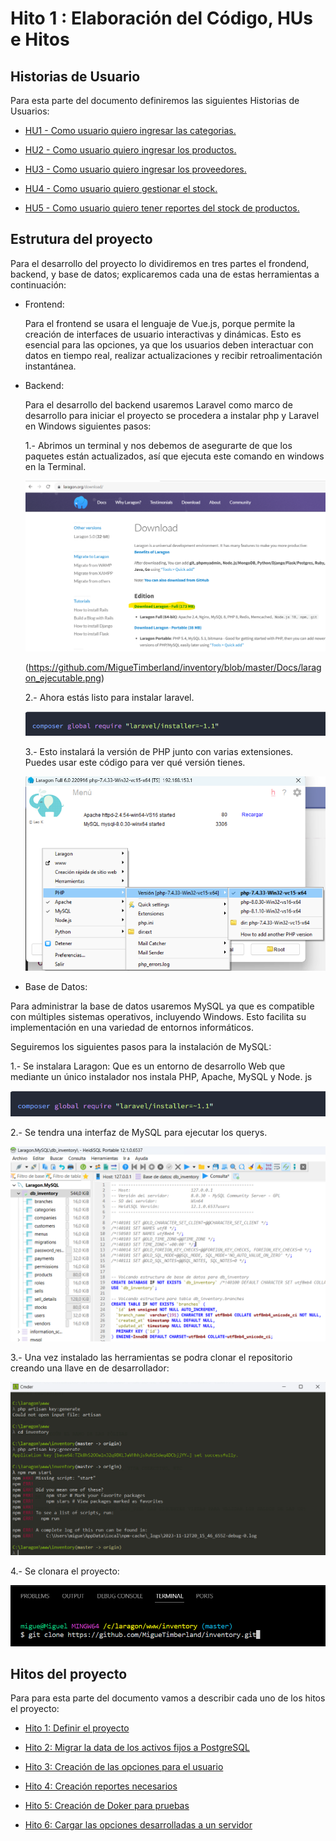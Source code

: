 # Hito 1 : Elaboración del Código, HUs e Hitos


## Historias de Usuario

Para esta parte del documento definiremos las siguientes Historias de Usuarios:

- [HU1 - Como usuario quiero ingresar las categorias.](https://github.com/MigueTimberland/inventory/issues/1)

- [HU2 - Como usuario quiero ingresar los productos.](https://github.com/MigueTimberland/inventory/issues/2)

- [HU3 - Como usuario quiero ingresar los proveedores.](https://github.com/MigueTimberland/inventory/issues/3)

- [HU4 - Como usuario quiero gestionar el stock.](https://github.com/MigueTimberland/inventory/issues/4)

- [HU5 - Como usuario quiero tener reportes del stock de productos.](https://github.com/MigueTimberland/inventory/issues/5)
 

## Estrutura del proyecto

Para el desarrollo del proyecto lo dividiremos en tres partes el frondend, backend, y base de datos; explicaremos cada una de estas herramientas a continuación:

 - Frontend: 
   
   Para el frontend se usara el lenguaje de Vue.js, porque permite la creación de interfaces de usuario interactivas y dinámicas. Esto es esencial para las opciones, ya que los usuarios deben interactuar con datos en tiempo real, realizar actualizaciones y recibir retroalimentación instantánea.
      
  
 - Backend:
 
   Para el desarrollo del backend usaremos Laravel como marco de desarrollo para iniciar el proyecto se procedera a instalar php y Laravel en Windows siguientes pasos:
   
   1.- Abrimos un terminal y nos debemos de asegurarte de que los paquetes están actualizados, así que ejecuta este comando en windows en la Terminal. 
   
   ![Laragon](https://github.com/MigueTimberland/inventory/blob/master/Docs/laragon.png)

   (https://github.com/MigueTimberland/inventory/blob/master/Docs/laragon_ejecutable.png)
   
   2.- Ahora estás listo para instalar laravel. 
   
   ![Laravel](https://github.com/MigueTimberland/inventory/blob/master/Docs/laravel.png)
  
   3.- Esto instalará la versión de PHP junto con varias extensiones. Puedes usar este código para ver qué versión tienes.
   
   ![PHP](https://github.com/MigueTimberland/inventory/blob/master/Docs/php.png)
   
 - Base de Datos:
 
  Para administrar la base de datos usaremos MySQL ya que es compatible con múltiples sistemas operativos, incluyendo Windows. Esto facilita su implementación en una variedad de entornos informáticos.
 
 Seguiremos los siguientes pasos para la instalación de MySQL:
 
  1.- Se instalara Laragon:
  Que es un entorno de desarrollo Web que mediante un único instalador nos instala PHP, Apache, MySQL y Node. js
 
  ![laragon](https://github.com/MigueTimberland/inventory/blob/master/Docs/laravel.png)
 
  2.- Se tendra una interfaz de MySQL para ejecutar los querys.
 
  ![Admin](https://github.com/MigueTimberland/inventory/blob/master/Docs/AdminMySql.png)
  
  3.- Una vez instalado las herramientas se podra clonar el repositorio creando una llave en de desarrollador:
  
  ![Key](https://github.com/MigueTimberland/inventory/blob/master/Docs/llave.png)

  4.- Se clonara el proyecto:
  
  ![Key](https://github.com/MigueTimberland/inventory/blob/master/Docs/clone.png)
  

## Hitos del proyecto

Para para esta parte del documento vamos a describir cada uno de los hitos el proyecto:

- [Hito 1: Definir el proyecto](https://github.com/MigueTimberland/inventory/milestone/1)

- [Hito 2: Migrar la data de los activos fijos a PostgreSQL](https://github.com/MigueTimberland/inventory/milestone/2)

- [Hito 3: Creación de las opciones para el usuario](https://github.com/MigueTimberland/inventory/milestone/3)

- [Hito 4: Creación reportes necesarios](https://github.com/gabrielacampoverde/MigueTimberland/inventory/4)

- [Hito 5: Creación de Doker para pruebas](https://github.com/gabrielacampoverde/MigueTimberland/inventory/5)

- [Hito 6: Cargar las opciones desarrolladas a un servidor](https://github.com/MigueTimberland/inventory/milestone/6)
 
  
  
  
  
  
  
  
  
  
  
  
  
  
  
  
 
 
